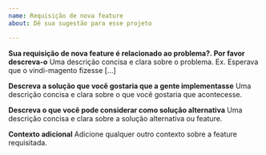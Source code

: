 ```yaml
---
name: Requisição de nova feature
about: Dê sua sugestão para esse projeto

---
```


**Sua requisição de nova feature é relacionado ao problema?. Por favor descreva-o**
Uma descrição concisa e clara sobre o problema. Ex. Esperava que o vindi-magento fizesse [...]

**Descreva a solução que você gostaria que a gente implementasse**
Uma descrição concisa e clara sobre o que você gostaria que acontecesse.

**Descreva o que você pode considerar como solução alternativa**
Uma descrição concisa e clara sobre a solução alternativa ou feature.

**Contexto adicional**
Adicione qualquer outro contexto sobre a feature requisitada.
